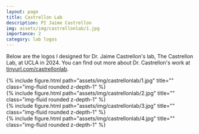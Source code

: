 ```yaml
---
layout: page
title: Castrellon Lab
description: PI Jaime Castrellon
img: assets/img/castrellonlab/1.jpg
importance: 2
category: lab logos
---
```


Below are the logos I designed for Dr. Jaime Castrellon's lab, The Castrellon Lab, at UCLA in 2024. You can find out more about Dr. Castrellon's work at [tinyurl.com/castrellonlab](https://jcastrel.github.io/).

<div class="row">
    <div class="col-sm mt-3 mt-md-0">
        {% include figure.html path="assets/img/castrellonlab/1.jpg" title="" class="img-fluid rounded z-depth-1" %}
    </div>
    <div class="col-sm mt-3 mt-md-0">
        {% include figure.html path="assets/img/castrellonlab/2.jpg" title="" class="img-fluid rounded z-depth-1" %}
    </div>
</div>


<div class="row">
    <div class="col-sm mt-3 mt-md-0">
        {% include figure.html path="assets/img/castrellonlab/3.jpg" title="" class="img-fluid rounded z-depth-1" %}
    </div>
    <div class="col-sm mt-3 mt-md-0">
        {% include figure.html path="assets/img/castrellonlab/4.jpg" title="" class="img-fluid rounded z-depth-1" %}
    </div>
</div>
